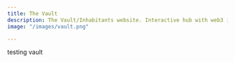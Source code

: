 ```yaml
---
title: The Vault
description: The Vault/Inhabitants website. Interactive hub with web3 integration and NFT drops.
image: "/images/vault.png"

---
```


testing vault 
